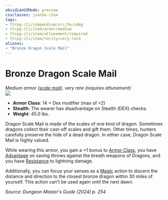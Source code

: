```yaml
---
obsidianUIMode: preview
cssclasses: json5e-item
tags:
- ttrpg-cli/compendium/src/5e/xdmg
- ttrpg-cli/item/armor/medium
- ttrpg-cli/item/attunement/required
- ttrpg-cli/item/rarity/very-rare
aliases: 
- "Bronze Dragon Scale Mail"
---
```

# Bronze Dragon Scale Mail
*Medium armor ([scale mail](2-Mechanics/CLI/items/scale-mail-xphb.md)), very rare (requires attunement)*  
![](2-Mechanics/CLI/items/img/dragon-scale-mail.webp#right)

- **Armor Class**: 14 + Dex modifier (max of +2)
- **Stealth**: The wearer has disadvantage on Stealth (DEX) checks.
- **Weight**: 45.0 lbs.

Dragon Scale Mail is made of the scales of one kind of dragon. Sometimes dragons collect their cast-off scales and gift them. Other times, hunters carefully preserve the hide of a dead dragon. In either case, Dragon Scale Mail is highly valued.

While wearing this armor, you gain a +1 bonus to [Armor Class](2-Mechanics/CLI/rules/variant-rules/armor-class-xphb.md), you have [Advantage](2-Mechanics/CLI/rules/variant-rules/advantage-xphb.md) on saving throws against the breath weapons of Dragons, and you have [Resistance](2-Mechanics/CLI/rules/variant-rules/resistance-xphb.md) to lightning damage.

Additionally, you can focus your senses as a [Magic](2-Mechanics/CLI/rules/actions.md#Magic) action to discern the distance and direction to the closest bronze dragon within 30 miles of yourself. This action can't be used again until the next dawn.

*Source: Dungeon Master's Guide (2024) p. 254*